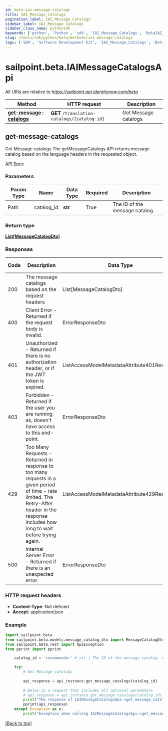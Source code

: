 ```yaml
---
id: beta-iai-message-catalogs
title: IAI_Message_Catalogs
pagination_label: IAI_Message_Catalogs
sidebar_label: IAI_Message_Catalogs
sidebar_class_name: pythonsdk
keywords: ['python', 'Python', 'sdk', 'IAI_Message_Catalogs', 'BetaIAI_Message_Catalogs'] 
slug: /tools/sdk/python/beta/methods/iai-message-catalogs
tags: ['SDK', 'Software Development Kit', 'IAI_Message_Catalogs', 'BetaIAI_Message_Catalogs']
---
```


# sailpoint.beta.IAIMessageCatalogsApi
   
All URIs are relative to *https://sailpoint.api.identitynow.com/beta*

Method | HTTP request | Description
------------- | ------------- | -------------
[**get-message-catalogs**](#get-message-catalogs) | **GET** `/translation-catalogs/{catalog-id}` | Get Message catalogs


## get-message-catalogs
Get Message catalogs
The getMessageCatalogs API returns message catalog based on the language headers in the requested object.

[API Spec](https://developer.sailpoint.com/docs/api/beta/get-message-catalogs)

### Parameters 

Param Type | Name | Data Type | Required  | Description
------------- | ------------- | ------------- | ------------- | ------------- 
Path   | catalog_id | **str** | True  | The ID of the message catalog.

### Return type
[**List[MessageCatalogDto]**](../models/message-catalog-dto)

### Responses
Code | Description  | Data Type | Response headers |
------------- | ------------- | ------------- |------------------|
200 | The message catalogs based on the request headers | List[MessageCatalogDto] |  -  |
400 | Client Error - Returned if the request body is invalid. | ErrorResponseDto |  -  |
401 | Unauthorized - Returned if there is no authorization header, or if the JWT token is expired. | ListAccessModelMetadataAttribute401Response |  -  |
403 | Forbidden - Returned if the user you are running as, doesn&#39;t have access to this end-point. | ErrorResponseDto |  -  |
429 | Too Many Requests - Returned in response to too many requests in a given period of time - rate limited. The Retry-After header in the response includes how long to wait before trying again. | ListAccessModelMetadataAttribute429Response |  -  |
500 | Internal Server Error - Returned if there is an unexpected error. | ErrorResponseDto |  -  |

### HTTP request headers
 - **Content-Type**: Not defined
 - **Accept**: application/json

### Example

```python
import sailpoint.beta
from sailpoint.beta.models.message_catalog_dto import MessageCatalogDto
from sailpoint.beta.rest import ApiException
from pprint import pprint

    catalog_id = 'recommender' # str | The ID of the message catalog. # str | The ID of the message catalog.

    try:
        # Get Message catalogs
        
        api_response = api_instance.get_message_catalogs(catalog_id)
        
        # Below is a request that includes all optional parameters
        # api_response = api_instance.get_message_catalogs(catalog_id)
        print("The response of IAIMessageCatalogsApi->get_message_catalogs:\n")
        pprint(api_response)
    except Exception as e:
        print("Exception when calling IAIMessageCatalogsApi->get_message_catalogs: %s\n" % e)
```



[[Back to top]](#) 



